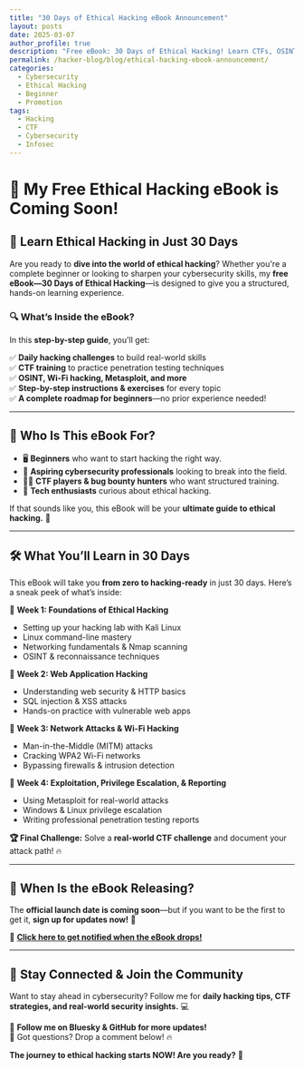 ```yaml
---
title: "30 Days of Ethical Hacking eBook Announcement"
layout: posts
date: 2025-03-07
author_profile: true
description: "Free eBook: 30 Days of Ethical Hacking! Learn CTFs, OSINT, Metasploit, Wi-Fi hacking, and more in a structured 30-day challenge. Get updates now!"
permalink: /hacker-blog/blog/ethical-hacking-ebook-announcement/
categories:
  - Cybersecurity
  - Ethical Hacking
  - Beginner
  - Promotion
tags:
  - Hacking
  - CTF
  - Cybersecurity
  - Infosec
---
```

# **🚀 My Free Ethical Hacking eBook is Coming Soon!**

## **📌 Learn Ethical Hacking in Just 30 Days**

Are you ready to **dive into the world of ethical hacking**? Whether you're a complete beginner or looking to sharpen your cybersecurity skills, my **free eBook—30 Days of Ethical Hacking**—is designed to give you a structured, hands-on learning experience.

### **🔍 What’s Inside the eBook?**
In this **step-by-step guide**, you'll get:

✅ **Daily hacking challenges** to build real-world skills  
✅ **CTF training** to practice penetration testing techniques  
✅ **OSINT, Wi-Fi hacking, Metasploit, and more**  
✅ **Step-by-step instructions & exercises** for every topic  
✅ **A complete roadmap for beginners**—no prior experience needed!  

---

## **🎯 Who Is This eBook For?**
- 🖥️ **Beginners** who want to start hacking the right way.  
- 🎯 **Aspiring cybersecurity professionals** looking to break into the field.  
- 🏴‍☠️ **CTF players & bug bounty hunters** who want structured training.  
- 🔐 **Tech enthusiasts** curious about ethical hacking.  

If that sounds like you, this eBook will be your **ultimate guide to ethical hacking.** 🚀

---

## **🛠 What You’ll Learn in 30 Days**
This eBook will take you **from zero to hacking-ready** in just 30 days. Here’s a sneak peek of what’s inside:

📌 **Week 1: Foundations of Ethical Hacking**  
- Setting up your hacking lab with Kali Linux  
- Linux command-line mastery  
- Networking fundamentals & Nmap scanning  
- OSINT & reconnaissance techniques  

📌 **Week 2: Web Application Hacking**  
- Understanding web security & HTTP basics  
- SQL injection & XSS attacks  
- Hands-on practice with vulnerable web apps  

📌 **Week 3: Network Attacks & Wi-Fi Hacking**  
- Man-in-the-Middle (MITM) attacks  
- Cracking WPA2 Wi-Fi networks  
- Bypassing firewalls & intrusion detection  

📌 **Week 4: Exploitation, Privilege Escalation, & Reporting**  
- Using Metasploit for real-world attacks  
- Windows & Linux privilege escalation  
- Writing professional penetration testing reports  

**🏆 Final Challenge:** Solve a **real-world CTF challenge** and document your attack path! 🔥

---

## **📅 When Is the eBook Releasing?**
The **official launch date is coming soon**—but if you want to be the first to get it, **sign up for updates now!** 🚀

🔗 **[Click here to get notified when the eBook drops!](#)**

---

## **💬 Stay Connected & Join the Community**
Want to stay ahead in cybersecurity? Follow me for **daily hacking tips, CTF strategies, and real-world security insights.** 💻

📡 **Follow me on Bluesky & GitHub for more updates!**  
📩 Got questions? Drop a comment below! 🔥

**The journey to ethical hacking starts NOW! Are you ready?** 🚀

